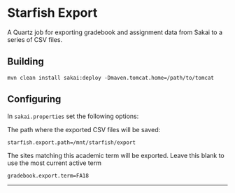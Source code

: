 # Starfish Export
A Quartz job for exporting gradebook and assignment data from Sakai to a series of CSV files.

## Building
```
mvn clean install sakai:deploy -Dmaven.tomcat.home=/path/to/tomcat
```

## Configuring

In ``sakai.properties`` set the following options:

The path where the exported CSV files will be saved:
```
starfish.export.path=/mnt/starfish/export
```

The sites matching this academic term will be exported. Leave this blank to use the most current active term
```
gradebook.export.term=FA18
```

---
